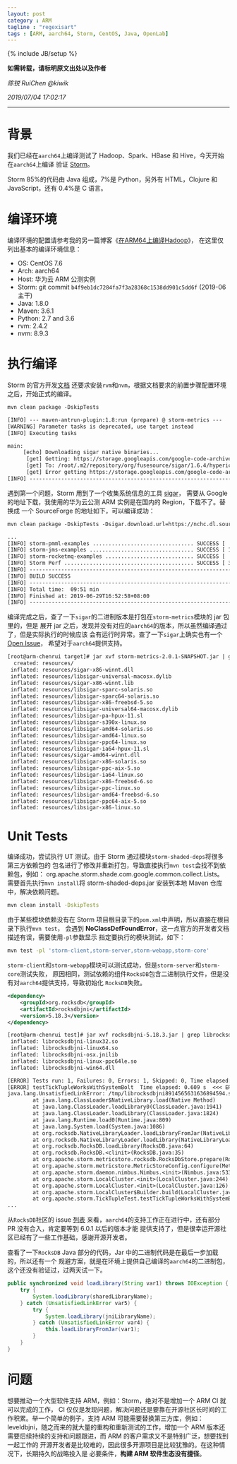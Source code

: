 ```yaml
---
layout: post
category : ARM
tagline : "regexisart"
tags : [ARM, aarch64, Storm, CentOS, Java, OpenLab]
---
```

{% include JB/setup %}

**如需转载，请标明原文出处以及作者**

*陈锐 RuiChen @kiwik*

*2019/07/04 17:02:17*

----------

# 背景 #

我们已经在`aarch64`上编译测试了 Hadoop、Spark、HBase 和 Hive，今天开始在`aarch64`上编译
验证 [Storm](https://github.com/apache/storm)。

Storm 85%的代码由 Java 组成，7%是 Python，另外有 HTML，Clojure 和 JavaScript，还有
0.4%是 C 语言。

# 编译环境 #

编译环境的配置请参考我的另一篇博客《[在ARM64上编译Hadoop](https://kiwik.github.io/arm/2019/05/20/%E5%9C%A8-ARM64-%E4%B8%8A%E7%BC%96%E8%AF%91-Hadoop)》，
在这里仅列出基本的编译环境信息：

- OS: CentOS 7.6
- Arch: aarch64
- Host: 华为云 ARM 公测实例
- Storm: git commit `b4f9eb1dc7284fa7f3a28368c1538dd901c5dd6f` (2019-06主干)
- Java: 1.8.0
- Maven: 3.6.1
- Python: 2.7 and 3.6
- rvm: 2.4.2
- nvm: 8.9.3

# 执行编译 #

Storm 的官方开发[文档](https://github.com/apache/storm/blob/master/DEVELOPER.md#build-the-code-and-run-the-tests)
还要求安装`rvm`和`nvm`，根据文档要求的前置步骤配置环境之后，开始正式的编译。

```txt
mvn clean package -DskipTests
```
```txt
[INFO] --- maven-antrun-plugin:1.8:run (prepare) @ storm-metrics ---
[WARNING] Parameter tasks is deprecated, use target instead
[INFO] Executing tasks

main:
     [echo] Downloading sigar native binaries...
      [get] Getting: https://storage.googleapis.com/google-code-archive-downloads/v2/code.google.com/magelan/hyperic-sigar-1.6.4.zip
      [get] To: /root/.m2/repository/org/fusesource/sigar/1.6.4/hyperic-sigar-1.6.4.zip
      [get] Error getting https://storage.googleapis.com/google-code-archive-downloads/v2/code.google.com/magelan/hyperic-sigar-1.6.4.zip to /root/.m2/repository/org/fusesource/sigar/1.6.4/hyperic-sigar-1.6.4.zip
[INFO] ------------------------------------------------------------------------
```

遇到第一个问题，Storm 用到了一个收集系统信息的工具 [sigar](https://github.com/hyperic/sigar)，
需要从 Google 的地址下载，我使用的华为云公测 ARM 实例是在国内的 Region，下载不了。替换成
一个 SourceForge 的地址如下，可以编译成功：

```txt
mvn clean package -DskipTests -Dsigar.download.url=https://nchc.dl.sourceforge.net/project/sigar/sigar/1.6/hyperic-sigar-1.6.4.zip
```
```txt
...
[INFO] storm-pmml-examples ................................ SUCCESS [  1.505 s]
[INFO] storm-jms-examples ................................. SUCCESS [ 16.925 s]
[INFO] storm-rocketmq-examples ............................ SUCCESS [  1.869 s]
[INFO] Storm Perf ......................................... SUCCESS [ 32.079 s]
[INFO] ------------------------------------------------------------------------
[INFO] BUILD SUCCESS
[INFO] ------------------------------------------------------------------------
[INFO] Total time:  09:51 min
[INFO] Finished at: 2019-06-29T16:52:58+08:00
[INFO] ------------------------------------------------------------------------
```

编译完成之后，查了一下`sigar`的二进制版本是打包在`storm-metrics`模块的 jar 包里的，但是
展开 jar 之后，发现并没有对应的`aarch64`的版本，所以虽然编译通过了，但是实际执行的时候应该
会有运行时异常。查了一下`sigar`上确实也有一个 [Open Issue](https://github.com/hyperic/sigar/issues/104)，
希望对于`aarch64`提供支持。

```txt
[root@arm-chenrui target]# jar xvf storm-metrics-2.0.1-SNAPSHOT.jar | grep resources
  created: resources/
 inflated: resources/sigar-x86-winnt.dll
 inflated: resources/libsigar-universal-macosx.dylib
 inflated: resources/sigar-x86-winnt.lib
 inflated: resources/libsigar-sparc-solaris.so
 inflated: resources/libsigar-sparc64-solaris.so
 inflated: resources/libsigar-x86-freebsd-5.so
 inflated: resources/libsigar-universal64-macosx.dylib
 inflated: resources/libsigar-pa-hpux-11.sl
 inflated: resources/libsigar-s390x-linux.so
 inflated: resources/libsigar-amd64-solaris.so
 inflated: resources/libsigar-amd64-linux.so
 inflated: resources/libsigar-ppc64-linux.so
 inflated: resources/libsigar-ia64-hpux-11.sl
 inflated: resources/sigar-amd64-winnt.dll
 inflated: resources/libsigar-x86-solaris.so
 inflated: resources/libsigar-ppc-aix-5.so
 inflated: resources/libsigar-ia64-linux.so
 inflated: resources/libsigar-x86-freebsd-6.so
 inflated: resources/libsigar-ppc-linux.so
 inflated: resources/libsigar-amd64-freebsd-6.so
 inflated: resources/libsigar-ppc64-aix-5.so
 inflated: resources/libsigar-x86-linux.so
```

# Unit Tests #

编译成功，尝试执行 UT 测试。由于 Storm 通过模块`storm-shaded-deps`将很多第三方依赖包的
包名进行了修改并重新打包，导致直接执行`mvn test`会找不到依赖包，例如： org.apache.storm.shade.com.google.common.collect.Lists。
需要首先执行`mvn install`将 storm-shaded-deps.jar 安装到本地 Maven 仓库中，解决依赖问题。

```bash
mvn clean install -DskipTests
```

由于某些模块依赖没有在 Storm 项目根目录下的`pom.xml`中声明，所以直接在根目录下执行`mvn test`，
会遇到 **NoClassDefFoundError**，这一点官方的开发者文档描述有误，需要使用`-pl`参数显示
指定要执行的模块测试，如下：

```bash
mvn test -pl 'storm-client,storm-server,storm-webapp,storm-core'
```

`storm-client`和`storm-webapp`模块可以测试成功，但是`storm-server`和`storm-core`测试失败，
原因相同，测试依赖的组件`RocksDB`包含二进制执行文件，但是没有对`aarch64`提供支持，导致初始化
`RocksDB`失败。

```xml
<dependency>
    <groupId>org.rocksdb</groupId>
    <artifactId>rocksdbjni</artifactId>
    <version>5.18.3</version>
</dependency>
```
```txt
[root@arm-chenrui test]# jar xvf rocksdbjni-5.18.3.jar | grep librocksdbjni
 inflated: librocksdbjni-linux32.so
 inflated: librocksdbjni-linux64.so
 inflated: librocksdbjni-osx.jnilib
 inflated: librocksdbjni-linux-ppc64le.so
 inflated: librocksdbjni-win64.dll
```
```txt
[ERROR] Tests run: 1, Failures: 0, Errors: 1, Skipped: 0, Time elapsed: 0.609 s <<< FAILURE! - in org.apache.storm.TickTupleTest
[ERROR] testTickTupleWorksWithSystemBolt  Time elapsed: 0.609 s  <<< ERROR!
java.lang.UnsatisfiedLinkError: /tmp/librocksdbjni8914565631636894594.so: /tmp/librocksdbjni8914565631636894594.so: cannot open shared object file: No such file or directory (Possible cause: can't load AMD 64-bit .so on a AARCH64-bit platform)
        at java.lang.ClassLoader$NativeLibrary.load(Native Method)
        at java.lang.ClassLoader.loadLibrary0(ClassLoader.java:1941)
        at java.lang.ClassLoader.loadLibrary(ClassLoader.java:1824)
        at java.lang.Runtime.load0(Runtime.java:809)
        at java.lang.System.load(System.java:1086)
        at org.rocksdb.NativeLibraryLoader.loadLibraryFromJar(NativeLibraryLoader.java:78)
        at org.rocksdb.NativeLibraryLoader.loadLibrary(NativeLibraryLoader.java:56)
        at org.rocksdb.RocksDB.loadLibrary(RocksDB.java:64)
        at org.rocksdb.RocksDB.<clinit>(RocksDB.java:35)
        at org.apache.storm.metricstore.rocksdb.RocksDbStore.prepare(RocksDbStore.java:67)
        at org.apache.storm.metricstore.MetricStoreConfig.configure(MetricStoreConfig.java:33)
        at org.apache.storm.daemon.nimbus.Nimbus.<init>(Nimbus.java:533)
        at org.apache.storm.LocalCluster.<init>(LocalCluster.java:244)
        at org.apache.storm.LocalCluster.<init>(LocalCluster.java:126)
        at org.apache.storm.LocalCluster$Builder.build(LocalCluster.java:1234)
        at org.apache.storm.TickTupleTest.testTickTupleWorksWithSystemBolt(TickTupleTest.java:64)
...
```

从`RocksDB`社区的 issue [列表](https://github.com/facebook/rocksdb/search?q=aarch64&type=Issues)
来看，`aarch64`的支持工作正在进行中，还有部分 PR 没有合入，肯定要等到 6.0.1 以后的版本才能
提供支持了，但是很幸运开源社区已经有了一些工作基础，感谢开源开发者。

查看了一下`RocksDB` Java 部分的代码，Jar 中的二进制代码是在最后一步加载的，所以还有一个
规避方案，就是在环境上提供自己编译的`aarch64`的二进制包，这个还没有验证过，过两天试一下。

```java
public synchronized void loadLibrary(String var1) throws IOException {
    try {
        System.loadLibrary(sharedLibraryName);
    } catch (UnsatisfiedLinkError var5) {
        try {
            System.loadLibrary(jniLibraryName);
        } catch (UnsatisfiedLinkError var4) {
            this.loadLibraryFromJar(var1);
        }
    }
}
```

# 问题 #

想要推动一个大型软件支持 ARM，例如：Storm，绝对不是增加一个 ARM CI 就可以完成的工作，
CI 仅仅是发现问题，解决问题还是要靠在开源社区长时间的工作积累。举一个简单的例子，支持 ARM
可能需要替换第三方库，例如：leveldbjni，随之而来的就大量的重构和重新测试的工作，增加一个
ARM 版本还需要后续持续的支持和问题跟进，而 ARM 的客户需求又不是特别广泛，想要找到一起工作的
开源开发者是比较难的，因此很多开源项目是比较犹豫的。在这种情况下，长期持久的战略投入是
必要条件，**构建 ARM 软件生态没有捷径**。
